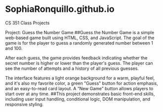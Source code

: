 # SophiaRonquillo.github.io

CS 351 Class Projects

Project: Guess the Number Game
##Guess the Number Game is a simple web-based game built using HTML, CSS, and JavaScript. The goal of the game is for the player to guess a randomly generated number between 1 and 100. 

After each guess, the game provides feedback indicating whether the secret number is higher or lower than the player's guess. The player can see the number of attempts and a history of all previous guesses.

The interface features a light orange background for a warm, playful feel, and it's also my favorite color, a green "Guess" button for action emphasis, and an easy-to-read card layout. A “New Game” button allows players to start over at any time. 
##This project demonstrates basic front-end skills, including user input handling, conditional logic, DOM manipulation, and responsive styling.
